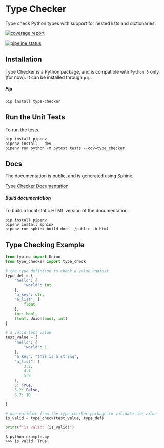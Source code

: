 # Type Checker
Type check Python types with support for nested lists and dictionaries.

[![coverage report](https://gitlab.com/robjampar/type-checker/badges/master/coverage.svg)](https://gitlab.com/robjampar/type-checker/commits/master)

[![pipeline status](https://gitlab.com/robjampar/type-checker/badges/master/pipeline.svg)](https://gitlab.com/robjampar/type-checker/commits/master)

## Installation
Type Checker is a Python package, and is compatible with `Python 3` only (for now). It can be installed through `pip`.

##### Pip
```
pip install type-checker
```

## Run the Unit Tests
To run the tests.
```
pip install pipenv
pipenv install --dev
pipenv run python -m pytest tests --cov=type_checker
```

## Docs

The documentation is public, and is generated using Sphinx.

[Type Checker Documentation](https://robjampar.gitlab.io/type-checker)

##### Build documentation
To build a local static HTML version of the documentation.
```
pip install pipenv
pipenv install sphinx
pipenv run sphinx-build docs ./public -b html
```

## Type Checking Example
``` python
from typing import Union
from type_checker import type_check

# the type defintion to check a value against
type_def = {
    "hello": {
        "world": int
    },
    "a_key": str,
    "a_list": [
        float
    ],
    int: bool,
    float: Union[bool, int]
}

# a valid test value
test_value = {
    "hello": {
        "world": 1
    },
    "a_key": "this_is_a_string",
    "a_list": [
        3.2,
        4.7
        5.9
    ],
    5: True,
    5.2: False,
    5.7: 10

}

# use validate from the type_checker package to validate the value
is_valid = type_check(test_value, type_def)

print(f"is valid: {is_valid}")
```

``` text
$ python example.py
>>> is valid: True
```
